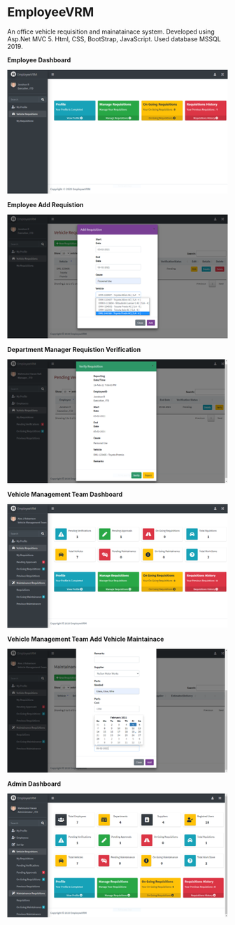 # EmployeeVRM
An office vehicle requisition and mainatainace system.
Developed using Asp.Net MVC 5. Html, CSS, BootStrap, JavaScript.
Used database MSSQL 2019.

                                                              
**Employee Dashboard**


![](EmployeeVRM/Content/UIContent/EmployeeDashboard.PNG)


**Employee Add Requistion**


![](EmployeeVRM/Content/UIContent/EmployeeRquisition.PNG)


**Department Manager Requistion Verification**


![](EmployeeVRM/Content/UIContent/VerifyRequistion.PNG)


**Vehicle Management Team Dashboard**


![](EmployeeVRM/Content/UIContent/vmtdashboard.PNG)


**Vehicle Management Team Add Vehicle Maintainace**


![](EmployeeVRM/Content/UIContent/addmaintainance.PNG)


**Admin Dashboard**


![](EmployeeVRM/Content/UIContent/adminDashboard.PNG)
